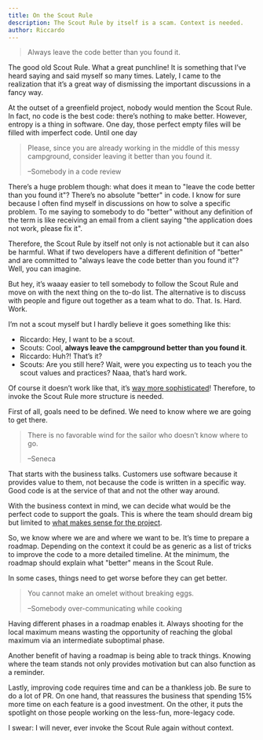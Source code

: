 ```yaml
---
title: On the Scout Rule
description: The Scout Rule by itself is a scam. Context is needed.
author: Riccardo
---
```


> Always leave the code better than you found it.

The good old Scout Rule. What a great punchline! It is something that I’ve heard saying and said myself so many times. Lately, I came to the realization that it’s a great way of dismissing the important discussions in a fancy way.

At the outset of a greenfield project, nobody would mention the Scout Rule. In fact, no code is the best code: there’s nothing to make better. However, entropy is a thing in software. One day, those perfect empty files will be filled with imperfect code. Until one day

> Please, since you are already working in the middle of this messy campground, consider leaving it better than you found it.
>
> –Somebody in a code review

There’s a huge problem though: what does it mean to "leave the code better than you found it"? There’s no absolute "better" in code. I know for sure because I often find myself in discussions on how to solve a specific problem. To me saying to somebody to do "better" without any definition of the term is like receiving an email from a client saying "the application does not work, please fix it".

Therefore, the Scout Rule by itself not only is not actionable but it can also be harmful. What if two developers have a different definition of "better" and are committed to "always leave the code better than you found it"? Well, you can imagine.

But hey, it’s waaay easier to tell somebody to follow the Scout Rule and move on with the next thing on the to-do list. The alternative is to discuss with people and figure out together as a team what to do. That. Is. Hard. Work. 

I’m not a scout myself but I hardly believe it goes something like this:

- Riccardo: Hey, I want to be a scout.
- Scouts: Cool, **always leave the campground better than you found it**.
- Riccardo: Huh?! That’s it?
- Scouts: Are you still here? Wait, were you expecting us to teach you the scout values and practices? Naaa, that’s hard work.

Of course it doesn’t work like that, it’s [way more sophisticated](https://beascout.scouting.org/)! Therefore, to invoke the Scout Rule more structure is needed.

First of all, goals need to be defined. We need to know where we are going to get there.

> There is no favorable wind for the sailor who doesn’t know where to go.
>
> –Seneca

That starts with the business talks. Customers use software because it provides value to them, not because the code is written in a specific way. Good code is at the service of that and not the other way around.

With the business context in mind, we can decide what would be the perfect code to support the goals. This is where the team should dream big but limited to [what makes sense for the project](https://odone.io/posts/2020-04-23-learning-commercial-projects.html).

So, we know where we are and where we want to be. It’s time to prepare a roadmap. Depending on the context it could be as generic as a list of tricks to improve the code to a more detailed timeline. At the minimum, the roadmap should explain what "better" means in the Scout Rule.

In some cases, things need to get worse before they can get better.

> You cannot make an omelet without breaking eggs.
>
> –Somebody over-communicating while cooking

Having different phases in a roadmap enables it. Always shooting for the local maximum means wasting the opportunity of reaching the global maximum via an intermediate suboptimal phase.

Another benefit of having a roadmap is being able to track things. Knowing where the team stands not only provides motivation but can also function as a reminder.

Lastly, improving code requires time and can be a thankless job. Be sure to do a lot of PR. On one hand, that reassures the business that spending 15% more time on each feature is a good investment. On the other, it puts the spotlight on those people working on the less-fun, more-legacy code.

I swear: I will never, ever invoke the Scout Rule again without context.
